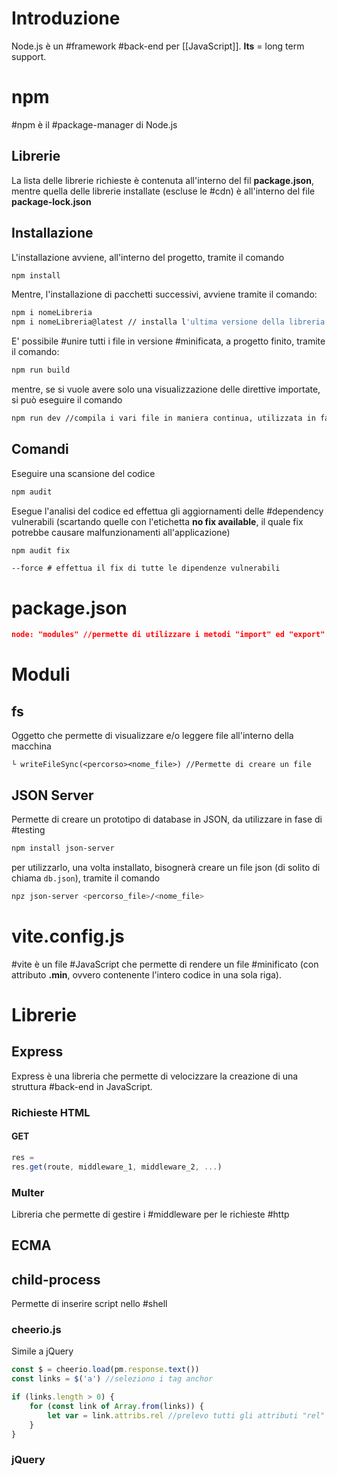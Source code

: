 # Introduzione
Node.js è un #framework #back-end per [[JavaScript]].
**lts** = long term support.
# npm
#npm è il #package-manager di Node.js
## Librerie
La lista delle librerie richieste è contenuta all'interno del fil **package.json**, mentre quella delle librerie installate (escluse le #cdn) è all'interno del file **package-lock.json**
## Installazione
L'installazione avviene, all'interno del progetto, tramite il comando
``` bash
npm install
```
Mentre, l'installazione di pacchetti successivi, avviene tramite il comando:
``` bash
npm i nomeLibreria
npm i nomeLibreria@latest // installa l'ultima versione della libreria
```
E' possibile #unire tutti i file in versione #minificata, a  progetto finito, tramite  il comando:
```Bash
npm run build
```
mentre, se si vuole avere solo una visualizzazione delle direttive importate, si può eseguire il comando
```Bash
npm run dev //compila i vari file in maniera continua, utilizzata in fase di sviluppo
```
## Comandi
Eseguire una scansione del codice
``` bash
npm audit
```
Esegue l'analisi del codice ed effettua gli aggiornamenti delle #dependency vulnerabili (scartando quelle con l'etichetta **no fix available**, il quale fix potrebbe causare malfunzionamenti all'applicazione)
``` bash
npm audit fix
```
	--force # effettua il fix di tutte le dipendenze vulnerabili
# package.json
```JSON
node: "modules" //permette di utilizzare i metodi "import" ed "export" per gestire i pacchetti
```
# Moduli
## fs
Oggetto che permette di visualizzare e/o leggere file all'interno della macchina
```Struttura
└ writeFileSync(<percorso><nome_file>) //Permette di creare un file
```
## JSON Server
Permette di creare un prototipo di database in JSON, da utilizzare in fase di #testing
```sh
npm install json-server
```
per utilizzarlo, una volta installato, bisognerà creare un file json (di solito di chiama ```db.json```), tramite il comando
```sh
npz json-server <percorso_file>/<nome_file>
```

# vite.config.js
#vite è un file #JavaScript che permette di rendere un file #minificato (con attributo **.min**, ovvero contenente l'intero codice in una sola riga).
# Librerie
## Express
Express è una libreria che permette di velocizzare la creazione di una struttura #back-end in JavaScript.
### Richieste HTML
#### GET
```JavaScript
res = 
res.get(route, middleware_1, middleware_2, ...)
```
### Multer
Libreria che permette di gestire i #middleware per le richieste #http 
## ECMA
## child-process
Permette di inserire script nello #shell
### cheerio.js
Simile a jQuery
```Javascript
const $ = cheerio.load(pm.response.text())
const links = $('a') //seleziono i tag anchor

if (links.length > 0) {
	for (const link of Array.from(links)) {
		let var = link.attribs.rel //prelevo tutti gli attributi "rel" di link
	}
}
```
### jQuery